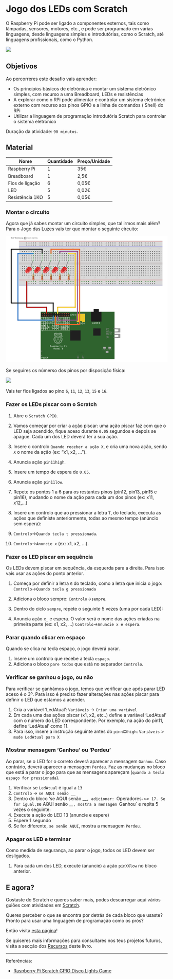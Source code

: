 # Jogo dos LEDs com Scratch

O  Raspberry Pi pode ser ligado a componentes externos, tais como lâmpadas, sensores, motores, etc., e pode ser programado em várias linguagens, desde linguagens simples e introdutórias, como o Scratch, até linguagens profissionais, como o Python.

![](http://1.bp.blogspot.com/-OiSx4oIajb8/UWGSDshhp1I/AAAAAAAAAdk/1aGmQQwxXb0/s1600/IMAG0552.jpg)

## Objetivos

Ao percorreres este desafio vais aprender:

* Os princípios básicos de eletrónica e montar um sistema eletrónico simples, com recurso a uma Breadboard, LEDs e resistências
* A explorar como o RPi pode alimentar e controlar um sistema eletrónico externo com recurso aos pinos GPIO e a linha de comandos ( Shell) do RPi
* Utilizar a linguagem de programação introdutória Scratch para controlar o sistema eletrónico

Duração da atividade: `90 minutos.`

## Material

| Nome | Quantidade | Preço/Unidade |
| --- | --- | --- |
|Raspberry Pi |1 |35€ |
|Breadboard |1 |2,5€ |
|Fios de ligação |6 |0,05€ |
|LED |5 |0,02€ |
|Resistência 1KΩ |5 |0,05€ |

### Montar o circuito

Agora que já sabes montar um circuito simples, que tal irmos mais além? Para o Jogo das Luzes vais ter que montar o seguinte circuito:

![](/assets/jogo-leds.png)

Se seguires os númerso dos pinos por disposição física:

![](https://www.raspberrypi.org/learning/physical-computing-guide/images/physical-pin-numbers.png)

Vais ter fios ligados ao pino `6`, `11`, `12`, `13`, `15` e `16`.

### Fazer os LEDs piscar com o Scratch

1. Abre o `Scratch GPIO`.

1. Vamos começar por criar a ação piscar: uma ação piscar faz com que o LED seja acendido, fique aceso durante `0.05` segundos e depois se apague. Cada um dos LED deverá ter a sua ação.

1. Insere o controlo `Quando receber a ação X`, e cria uma nova ação, sendo `X` o nome da ação (ex: “x1, x2, ...”).

1. Anuncia ação `pin11high`.

1. Insere um tempo de espera de `0.05`.

1. Anuncia ação `pin11low`.

1. Repete os pontos 1 a 6 para os restantes pinos (pin12, pin13, pin15 e pin16), mudando o nome da ação para cada um dos pinos (ex: x11, x12,...)

1. Insere um controlo que ao pressionar a letra `T`, do teclado, executa as ações que definiste anteriormente, todas ao mesmo tempo (anúncio sem espera):

 1. `Controlo`->`Quando tecla t pressionada`.
 1. `Controlo`->`Anuncie x` (ex: x1, x2, ...).
 
### Fazer os LED piscar em sequência

Os LEDs devem piscar em sequência, da esquerda para a direita. 
Para isso vais usar as ações do ponto anterior.

1. Começa por definir a letra `G` do teclado, como a letra que inicia o jogo: `Controlo`->`Quando tecla g pressionada`

1. Adiciona o bloco sempre: `Controlo`->`sempre`.

1. Dentro do ciclo `sempre`, repete o seguinte 5 vezes (uma por cada
 LED):

 1. Anuncia ação `x_` e espera. O valor será o nome das ações criadas na primeira parte (ex: x1, x2, ...) `Controlo`->`Anuncie x e espera`.
 
### Parar quando clicar em espaço

Quando se clica na tecla espaço, o jogo deverá parar.

1. Insere um controlo que recebe a tecla `espaço`.
1. Adiciona o bloco `pare todos` que está no separador `Controlo`.
 
### Verificar se ganhou o jogo, ou não

Para verificar se ganhámos o jogo, temos que verificar que após parar LED aceso é o 3º. 
Para isso é preciso fazer alterações nas ações piscar para definir o LED que estamos a acender.

1. Cria a variável ‘LedAtual’:  `Variáveis` -> `Criar uma variável`
1. Em cada uma das ações piscar (x1, x2, etc..) define a variável ‘LedAtual’ com o número do LED correspondente. Por exemplo, na ação do pin11, define ‘LedAtual’ como 11. 
1. Para isso, insere a instrução seguinte antes do `pinnXXhigh`: 
`Variáveis` > `mude LedAtual para X`

### Mostrar mensagem ‘Ganhou’ ou ‘Perdeu’

Ao parar, se o LED for o correto deverá aparecer a mensagem `Ganhou`. Caso contrário, deverá aparecer a mensagem `Perdeu`. 
Faz as mudanças no bloco que está a parar o jogo para que as mensagens apareçam (`quando a tecla espaço for pressionada`).

1. Verificar se `LedAtual` é igual a `13`
 1. `Controlo` -> `se AQUI senão __`
 1. Dentro do bloco ‘se AQUI senão __`, adicionar:
 `Operadores` -> `_=_` 17. Se for igual,`se AQUI senão __`, mostra a mensagem `Ganhou` e 
repita 5 vezes o seguinte:
  1. Execute a ação do LED 13 (anuncie e espere)
  1. Espere 1 segundo
  1. Se for diferente, `se senão AQUI`, mostra a mensagem `Perdeu`.

### Apagar os LED e terminar

Como medida de segurança, ao parar o jogo, todos os LED devem ser desligados.

1. Para cada um dos LED, execute (anuncie) a ação `pinXXlow` no bloco anterior.

## E agora?

Gostaste do Scratch e queres saber mais, podes descarregar aqui vários guiões com atividades em [Scratch](https://docs.google.com/document/d/1clzD5LW0C8pvzM9sbRW5-1PzrYOPGpGlsa7r448uUJw/export?format=pdf).

Queres perceber o que se encontra por detrás de cada bloco que usaste?
Pronto para usar uma linguagem de programação como os prós?

Então visita [esta página](https://hourofpython.trinket.io/from-blocks-to-code-with-trinket#/blocks/dragging-and-dropping)!

Se quiseres mais informações para consultares nos teus projetos futuros, visita a secção dos [Recursos](/recursos/recursos.md) deste livro.

---
Referências: 
* [Raspberry Pi Scratch GPIO Disco Lights Game](http://pdwhomeautomation.blogspot.pt/2013/04/raspberry-pi-scratch-gpio-disco-lights.html)